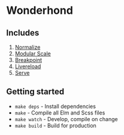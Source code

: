 # Wonderhond

## Includes
1. [Normalize](https://necolas.github.io/normalize.css/)
2. [Modular Scale](http://www.modularscale.com)
3. [Breakpoint](http://breakpoint-sass.com)
4. [Livereload](https://github.com/napcs/node-livereload)
5. [Serve](https://github.com/zeit/serve/)

## Getting started

* `make deps` - Install dependencies
* `make` - Compile all Elm and Scss files
* `make watch` - Develop, compile on change
* `make build` - Build for production
